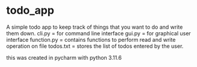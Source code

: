 # todo_app
A simple todo app to keep track of things that you want to do and write them down.
cli.py = for command line interface
gui.py = for graphical user interface
function.py = contains functions to perform read and write operation on file
todos.txt = stores the list of todos entered by the user.

this was created in pycharm with python 3.11.6
